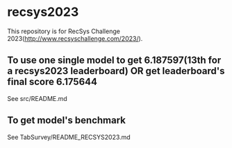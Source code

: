 # recsys2023
This repository is for RecSys Challenge 2023(http://www.recsyschallenge.com/2023/).

## To use one single model to get 6.187597(13th for a recsys2023 leaderboard) OR get leaderboard's final score 6.175644
See src/README.md

## To get model's benchmark
See TabSurvey/README_RECSYS2023.md
